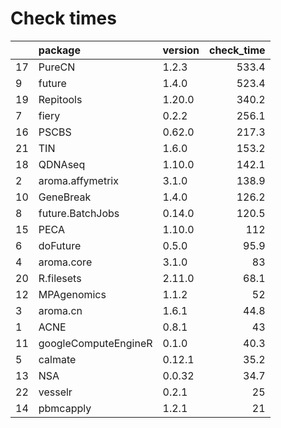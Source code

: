 # Check times

|   |package              |version | check_time|
|:--|:--------------------|:-------|----------:|
|17 |PureCN               |1.2.3   |      533.4|
|9  |future               |1.4.0   |      523.4|
|19 |Repitools            |1.20.0  |      340.2|
|7  |fiery                |0.2.2   |      256.1|
|16 |PSCBS                |0.62.0  |      217.3|
|21 |TIN                  |1.6.0   |      153.2|
|18 |QDNAseq              |1.10.0  |      142.1|
|2  |aroma.affymetrix     |3.1.0   |      138.9|
|10 |GeneBreak            |1.4.0   |      126.2|
|8  |future.BatchJobs     |0.14.0  |      120.5|
|15 |PECA                 |1.10.0  |        112|
|6  |doFuture             |0.5.0   |       95.9|
|4  |aroma.core           |3.1.0   |         83|
|20 |R.filesets           |2.11.0  |       68.1|
|12 |MPAgenomics          |1.1.2   |         52|
|3  |aroma.cn             |1.6.1   |       44.8|
|1  |ACNE                 |0.8.1   |         43|
|11 |googleComputeEngineR |0.1.0   |       40.3|
|5  |calmate              |0.12.1  |       35.2|
|13 |NSA                  |0.0.32  |       34.7|
|22 |vesselr              |0.2.1   |         25|
|14 |pbmcapply            |1.2.1   |         21|


